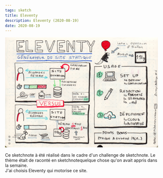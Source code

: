 ```yaml
---
tags: sketch
title: Eleventy
description: Eleventy (2020-08-19)
date: 2020-08-19
---
```


![](27_Eleventy_2020-08-19.jpeg) 

<p>
    Ce sketchnote à été réalisé dans le cadre d'un challenge de sketchnote. 
    Le thème était de raconté en sketchnotequelque chose qu'on avait appris dans la semaine.<br>
    J'ai choisis Eleventy qui motorise ce site.
</p>
